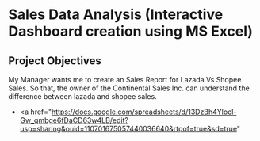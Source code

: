 # Sales Data Analysis (Interactive Dashboard creation using MS Excel)
## Project Objectives
My Manager wants me to create an Sales Report for Lazada Vs Shopee Sales. So that, the owner of the Continental Sales Inc. can understand the difference between lazada and shopee sales.

- <a href="https://docs.google.com/spreadsheets/d/13DzBh4Ylocl-Gw_qmbge6fDaCD63w4LB/edit?usp=sharing&ouid=110701675057440036640&rtpof=true&sd=true" </a>


